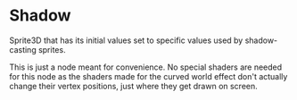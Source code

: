 # Shadow
Sprite3D that has its initial values set to specific values used by shadow-casting sprites.

This is just a node meant for convenience. No special shaders are needed for this node as the shaders made for the curved world effect don't actually change their vertex positions, just where they get drawn on screen.
